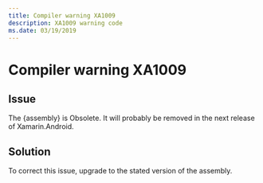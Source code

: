```yaml
---
title: Compiler warning XA1009
description: XA1009 warning code
ms.date: 03/19/2019
---
```

# Compiler warning XA1009

## Issue

The {assembly} is Obsolete. It will probably be removed
in the next release of Xamarin.Android.

## Solution

To correct this issue, upgrade to the stated version of
the assembly.